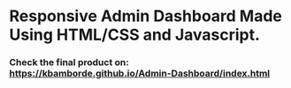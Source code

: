 # Responsive Admin Dashboard Made Using HTML/CSS and Javascript.
### Check the final product on: https://kbamborde.github.io/Admin-Dashboard/index.html
